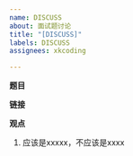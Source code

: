 ```yaml
---
name: DISCUSS
about: 面试题讨论
title: "[DISCUSS]"
labels: DISCUSS
assignees: xkcoding

---
```


<!-- 十分感谢为本仓库做出贡献，好的开源项目，你我共同打造！  -->

**题目**
<!-- 您觉得有问题的面试题 -->

**链接**
<!-- 您觉得有问题的面试题链接 -->

**观点**
<!-- 您觉得为什么这个答案存在问题 -->
1. 应该是xxxxx，不应该是xxxx
